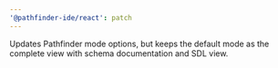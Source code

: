 ```yaml
---
'@pathfinder-ide/react': patch
---
```


Updates Pathfinder mode options, but keeps the default mode as the complete view with schema documentation and SDL view.
